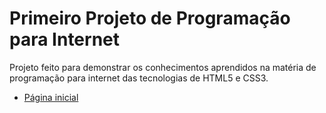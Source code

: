 # Primeiro Projeto de Programação para Internet

Projeto feito para demonstrar os conhecimentos aprendidos na matéria de programação para internet
das tecnologias de HTML5 e CSS3.

- [Página inicial](./html/index.html)
